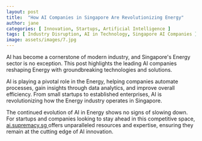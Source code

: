 ```yaml
---
layout: post
title:  "How AI Companies in Singapore Are Revolutionizing Energy"
author: jane
categories: [ Innovation, Startups, Artificial Intelligence ]
tags: [ Industry Disruption, AI in Technology, Singapore AI Companies ]
image: assets/images/7.jpg
---
```


AI has become a cornerstone of modern industry, and Singapore's Energy sector is no exception. This post highlights the leading AI companies reshaping Energy with groundbreaking technologies and solutions.

AI is playing a pivotal role in the Energy, helping companies automate processes, gain insights through data analytics, and improve overall efficiency. From small startups to established enterprises, AI is revolutionizing how the Energy industry operates in Singapore.

The continued evolution of AI in Energy shows no signs of slowing down. For startups and companies looking to stay ahead in this competitive space, <a href="https://ai.supremacy.sg" target="_blank"> ai.supremacy.sg </a> offers unparalleled resources and expertise, ensuring they remain at the cutting edge of AI innovation.
